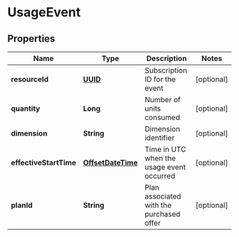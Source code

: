 # UsageEvent

## Properties
Name | Type | Description | Notes
------------ | ------------- | ------------- | -------------
**resourceId** | [**UUID**](UUID.md) | Subscription ID for the event |  [optional]
**quantity** | **Long** | Number of units consumed |  [optional]
**dimension** | **String** | Dimension identifier |  [optional]
**effectiveStartTime** | [**OffsetDateTime**](OffsetDateTime.md) | Time in UTC when the usage event occurred |  [optional]
**planId** | **String** | Plan associated with the purchased offer |  [optional]
